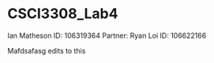 # CSCI3308_Lab4

Ian Matheson ID: 106319364
Partner: Ryan Loi ID: 106622166

Mafdsafasg edits to this


